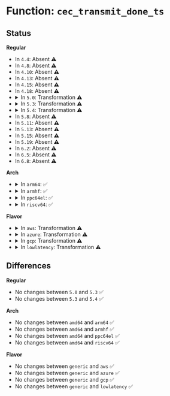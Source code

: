 # Function: <code>cec_transmit_done_ts</code>

## Status
<b>Regular</b>
<ul>
<li>
In <code>4.4</code>: Absent ⚠️
</li>
<li>
In <code>4.8</code>: Absent ⚠️
</li>
<li>
In <code>4.10</code>: Absent ⚠️
</li>
<li>
In <code>4.13</code>: Absent ⚠️
</li>
<li>
In <code>4.15</code>: Absent ⚠️
</li>
<li>
In <code>4.18</code>: Absent ⚠️
</li>
<li>
<details>
<summary>In <code>5.0</code>: Transformation ⚠️</summary>

```c
void cec_transmit_done_ts(struct cec_adapter *adap, u8 status, u8 arb_lost_cnt, u8 nack_cnt, u8 low_drive_cnt, u8 error_cnt, ktime_t ts);
```

**Collision:** Unique Global

**Inline:** No

**Transformation:** True

**Instances:**

```
In drivers/media/cec/cec-adap.c (0)
Location: drivers/media/cec/cec-adap.c:564
Inline: False
Direct callers:
  - drivers/media/cec/cec-adap.c:cec_transmit_attempt_done_ts
  - drivers/media/cec/cec-adap.c:cec_transmit_attempt_done_ts
  - drivers/media/cec/cec-adap.c:cec_transmit_attempt_done_ts
  - drivers/media/cec/cec-adap.c:cec_transmit_attempt_done_ts
  - drivers/media/cec/cec-adap.c:cec_transmit_attempt_done_ts
```
**Symbols:**

```
ffffffff81806fcb-ffffffff8180706d: cec_transmit_done_ts.cold.13 (STB_LOCAL)
ffffffff818044d0-ffffffff81804712: cec_transmit_done_ts (STB_GLOBAL)
```
</details>
</li>
<li>
<details>
<summary>In <code>5.3</code>: Transformation ⚠️</summary>

```c
void cec_transmit_done_ts(struct cec_adapter *adap, u8 status, u8 arb_lost_cnt, u8 nack_cnt, u8 low_drive_cnt, u8 error_cnt, ktime_t ts);
```

**Collision:** Unique Global

**Inline:** No

**Transformation:** True

**Instances:**

```
In drivers/media/cec/cec-adap.c (0)
Location: drivers/media/cec/cec-adap.c:577
Inline: False
Direct callers:
  - drivers/media/cec/cec-adap.c:cec_transmit_attempt_done_ts
  - drivers/media/cec/cec-adap.c:cec_transmit_attempt_done_ts
  - drivers/media/cec/cec-adap.c:cec_transmit_attempt_done_ts
```
**Symbols:**

```
ffffffff81848805-ffffffff818488e6: cec_transmit_done_ts.cold (STB_LOCAL)
ffffffff81845b20-ffffffff81845d4d: cec_transmit_done_ts (STB_GLOBAL)
```
</details>
</li>
<li>
<details>
<summary>In <code>5.4</code>: Transformation ⚠️</summary>

```c
void cec_transmit_done_ts(struct cec_adapter *adap, u8 status, u8 arb_lost_cnt, u8 nack_cnt, u8 low_drive_cnt, u8 error_cnt, ktime_t ts);
```

**Collision:** Unique Global

**Inline:** No

**Transformation:** True

**Instances:**

```
In drivers/media/cec/cec-adap.c (0)
Location: drivers/media/cec/cec-adap.c:591
Inline: False
Direct callers:
  - drivers/media/cec/cec-adap.c:cec_transmit_attempt_done_ts
  - drivers/media/cec/cec-adap.c:cec_transmit_attempt_done_ts
  - drivers/media/cec/cec-adap.c:cec_transmit_attempt_done_ts
```
**Symbols:**

```
ffffffff8187a09f-ffffffff8187a145: cec_transmit_done_ts.cold (STB_LOCAL)
ffffffff81877440-ffffffff81877674: cec_transmit_done_ts (STB_GLOBAL)
```
</details>
</li>
<li>
In <code>5.8</code>: Absent ⚠️
</li>
<li>
In <code>5.11</code>: Absent ⚠️
</li>
<li>
In <code>5.13</code>: Absent ⚠️
</li>
<li>
In <code>5.15</code>: Absent ⚠️
</li>
<li>
In <code>5.19</code>: Absent ⚠️
</li>
<li>
In <code>6.2</code>: Absent ⚠️
</li>
<li>
In <code>6.5</code>: Absent ⚠️
</li>
<li>
In <code>6.8</code>: Absent ⚠️
</li>
</ul>
<b>Arch</b>
<ul>
<li>
<details>
<summary>In <code>arm64</code>: ✅</summary>

```c
void cec_transmit_done_ts(struct cec_adapter *adap, u8 status, u8 arb_lost_cnt, u8 nack_cnt, u8 low_drive_cnt, u8 error_cnt, ktime_t ts);
```

**Collision:** Unique Global

**Inline:** No

**Transformation:** False

**Instances:**

```
In drivers/media/cec/cec-adap.c (ffff800010abee18)
Location: drivers/media/cec/cec-adap.c:591
Inline: False
Direct callers:
  - drivers/media/cec/cec-adap.c:cec_transmit_attempt_done_ts
  - drivers/media/cec/cec-adap.c:cec_transmit_attempt_done_ts
  - drivers/media/cec/cec-adap.c:cec_transmit_attempt_done_ts
  - drivers/media/cec/cec-adap.c:cec_transmit_attempt_done_ts
  - drivers/media/cec/cec-adap.c:cec_transmit_attempt_done_ts
```
**Symbols:**

```
ffff800010abee18-ffff800010abf0cc: cec_transmit_done_ts (STB_GLOBAL)
```
</details>
</li>
<li>
<details>
<summary>In <code>armhf</code>: ✅</summary>

```c
void cec_transmit_done_ts(struct cec_adapter *adap, u8 status, u8 arb_lost_cnt, u8 nack_cnt, u8 low_drive_cnt, u8 error_cnt, ktime_t ts);
```

**Collision:** Unique Global

**Inline:** No

**Transformation:** False

**Instances:**

```
In drivers/media/cec/cec-adap.c (c0ba0b00)
Location: drivers/media/cec/cec-adap.c:591
Inline: False
Direct callers:
  - drivers/media/cec/cec-adap.c:cec_transmit_attempt_done_ts
  - drivers/media/cec/cec-adap.c:cec_transmit_attempt_done_ts
  - drivers/media/cec/cec-adap.c:cec_transmit_attempt_done_ts
  - drivers/media/cec/cec-adap.c:cec_transmit_attempt_done_ts
  - drivers/media/cec/cec-adap.c:cec_transmit_attempt_done_ts
```
**Symbols:**

```
c0ba0b00-c0ba0ddc: cec_transmit_done_ts (STB_GLOBAL)
```
</details>
</li>
<li>
<details>
<summary>In <code>ppc64el</code>: ✅</summary>

```c
void cec_transmit_done_ts(struct cec_adapter *adap, u8 status, u8 arb_lost_cnt, u8 nack_cnt, u8 low_drive_cnt, u8 error_cnt, ktime_t ts);
```

**Collision:** Unique Global

**Inline:** No

**Transformation:** False

**Instances:**

```
In drivers/media/cec/cec-adap.c (c000000000ba0750)
Location: drivers/media/cec/cec-adap.c:591
Inline: False
Direct callers:
  - drivers/media/cec/cec-adap.c:cec_transmit_attempt_done_ts
  - drivers/media/cec/cec-adap.c:cec_transmit_attempt_done_ts
  - drivers/media/cec/cec-adap.c:cec_transmit_attempt_done_ts
  - drivers/media/cec/cec-adap.c:cec_transmit_attempt_done_ts
  - drivers/media/cec/cec-adap.c:cec_transmit_attempt_done_ts
```
**Symbols:**

```
c000000000ba0750-c000000000ba0a90: cec_transmit_done_ts (STB_GLOBAL)
```
</details>
</li>
<li>
<details>
<summary>In <code>riscv64</code>: ✅</summary>

```c
void cec_transmit_done_ts(struct cec_adapter *adap, u8 status, u8 arb_lost_cnt, u8 nack_cnt, u8 low_drive_cnt, u8 error_cnt, ktime_t ts);
```

**Collision:** Unique Global

**Inline:** No

**Transformation:** False

**Instances:**

```
In drivers/media/cec/cec-adap.c (ffffffe0006c08ae)
Location: drivers/media/cec/cec-adap.c:591
Inline: False
Direct callers:
  - drivers/media/cec/cec-adap.c:cec_transmit_attempt_done_ts
  - drivers/media/cec/cec-adap.c:cec_transmit_attempt_done_ts
  - drivers/media/cec/cec-adap.c:cec_transmit_attempt_done_ts
```
**Symbols:**

```
ffffffe0006c08ae-ffffffe0006c0b16: cec_transmit_done_ts (STB_GLOBAL)
```
</details>
</li>
</ul>
<b>Flavor</b>
<ul>
<li>
<details>
<summary>In <code>aws</code>: Transformation ⚠️</summary>

```c
void cec_transmit_done_ts(struct cec_adapter *adap, u8 status, u8 arb_lost_cnt, u8 nack_cnt, u8 low_drive_cnt, u8 error_cnt, ktime_t ts);
```

**Collision:** Unique Global

**Inline:** No

**Transformation:** True

**Instances:**

```
In drivers/media/cec/cec-adap.c (0)
Location: drivers/media/cec/cec-adap.c:591
Inline: False
Direct callers:
  - drivers/media/cec/cec-adap.c:cec_transmit_attempt_done_ts
  - drivers/media/cec/cec-adap.c:cec_transmit_attempt_done_ts
  - drivers/media/cec/cec-adap.c:cec_transmit_attempt_done_ts
```
**Symbols:**

```
ffffffff8182260f-ffffffff818226b5: cec_transmit_done_ts.cold (STB_LOCAL)
ffffffff8181f9b0-ffffffff8181fbe4: cec_transmit_done_ts (STB_GLOBAL)
```
</details>
</li>
<li>
<details>
<summary>In <code>azure</code>: Transformation ⚠️</summary>

```c
void cec_transmit_done_ts(struct cec_adapter *adap, u8 status, u8 arb_lost_cnt, u8 nack_cnt, u8 low_drive_cnt, u8 error_cnt, ktime_t ts);
```

**Collision:** Unique Global

**Inline:** No

**Transformation:** True

**Instances:**

```
In drivers/media/cec/cec-adap.c (0)
Location: drivers/media/cec/cec-adap.c:591
Inline: False
Direct callers:
  - drivers/media/cec/cec-adap.c:cec_transmit_attempt_done_ts
  - drivers/media/cec/cec-adap.c:cec_transmit_attempt_done_ts
  - drivers/media/cec/cec-adap.c:cec_transmit_attempt_done_ts
```
**Symbols:**

```
ffffffff817e9caf-ffffffff817e9d55: cec_transmit_done_ts.cold (STB_LOCAL)
ffffffff817e7050-ffffffff817e7284: cec_transmit_done_ts (STB_GLOBAL)
```
</details>
</li>
<li>
<details>
<summary>In <code>gcp</code>: Transformation ⚠️</summary>

```c
void cec_transmit_done_ts(struct cec_adapter *adap, u8 status, u8 arb_lost_cnt, u8 nack_cnt, u8 low_drive_cnt, u8 error_cnt, ktime_t ts);
```

**Collision:** Unique Global

**Inline:** No

**Transformation:** True

**Instances:**

```
In drivers/media/cec/cec-adap.c (0)
Location: drivers/media/cec/cec-adap.c:591
Inline: False
Direct callers:
  - drivers/media/cec/cec-adap.c:cec_transmit_attempt_done_ts
  - drivers/media/cec/cec-adap.c:cec_transmit_attempt_done_ts
  - drivers/media/cec/cec-adap.c:cec_transmit_attempt_done_ts
```
**Symbols:**

```
ffffffff8186f54f-ffffffff8186f5f5: cec_transmit_done_ts.cold (STB_LOCAL)
ffffffff8186c8f0-ffffffff8186cb24: cec_transmit_done_ts (STB_GLOBAL)
```
</details>
</li>
<li>
<details>
<summary>In <code>lowlatency</code>: Transformation ⚠️</summary>

```c
void cec_transmit_done_ts(struct cec_adapter *adap, u8 status, u8 arb_lost_cnt, u8 nack_cnt, u8 low_drive_cnt, u8 error_cnt, ktime_t ts);
```

**Collision:** Unique Global

**Inline:** No

**Transformation:** True

**Instances:**

```
In drivers/media/cec/cec-adap.c (0)
Location: drivers/media/cec/cec-adap.c:591
Inline: False
Direct callers:
  - drivers/media/cec/cec-adap.c:cec_transmit_attempt_done_ts
  - drivers/media/cec/cec-adap.c:cec_transmit_attempt_done_ts
  - drivers/media/cec/cec-adap.c:cec_transmit_attempt_done_ts
```
**Symbols:**

```
ffffffff818894cf-ffffffff81889575: cec_transmit_done_ts.cold (STB_LOCAL)
ffffffff81886880-ffffffff81886ab4: cec_transmit_done_ts (STB_GLOBAL)
```
</details>
</li>
</ul>

## Differences
<b>Regular</b>
<ul>
<li>
No changes between <code>5.0</code> and <code>5.3</code> ✅
</li>
<li>
No changes between <code>5.3</code> and <code>5.4</code> ✅
</li>
</ul>
<b>Arch</b>
<ul>
<li>
No changes between <code>amd64</code> and <code>arm64</code> ✅
</li>
<li>
No changes between <code>amd64</code> and <code>armhf</code> ✅
</li>
<li>
No changes between <code>amd64</code> and <code>ppc64el</code> ✅
</li>
<li>
No changes between <code>amd64</code> and <code>riscv64</code> ✅
</li>
</ul>
<b>Flavor</b>
<ul>
<li>
No changes between <code>generic</code> and <code>aws</code> ✅
</li>
<li>
No changes between <code>generic</code> and <code>azure</code> ✅
</li>
<li>
No changes between <code>generic</code> and <code>gcp</code> ✅
</li>
<li>
No changes between <code>generic</code> and <code>lowlatency</code> ✅
</li>
</ul>
